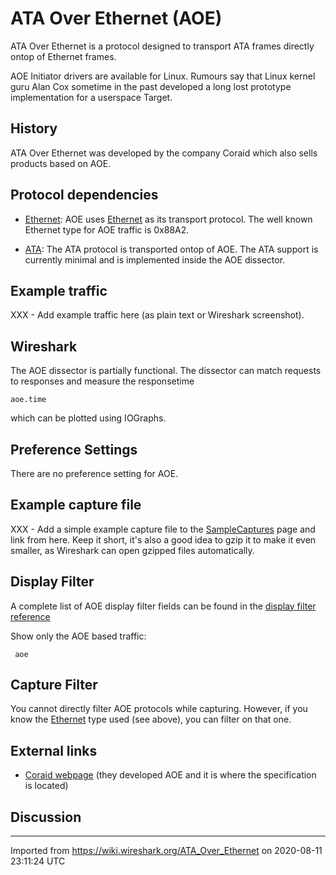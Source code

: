 # ATA Over Ethernet (AOE)

ATA Over Ethernet is a protocol designed to transport ATA frames directly ontop of Ethernet frames.

AOE Initiator drivers are available for Linux. Rumours say that Linux kernel guru Alan Cox sometime in the past developed a long lost prototype implementation for a userspace Target.

## History

ATA Over Ethernet was developed by the company Coraid which also sells products based on AOE.  

## Protocol dependencies

  - [Ethernet](/Ethernet): AOE uses [Ethernet](/Ethernet) as its transport protocol. The well known Ethernet type for AOE traffic is 0x88A2.

  - [ATA](/ATA): The ATA protocol is transported ontop of AOE. The ATA support is currently minimal and is implemented inside the AOE dissector.

## Example traffic

XXX - Add example traffic here (as plain text or Wireshark screenshot).

## Wireshark

The AOE dissector is partially functional. The dissector can match requests to responses and measure the responsetime

    aoe.time 

which can be plotted using IOGraphs.

## Preference Settings

There are no preference setting for AOE.

## Example capture file

XXX - Add a simple example capture file to the [SampleCaptures](/SampleCaptures) page and link from here. Keep it short, it's also a good idea to gzip it to make it even smaller, as Wireshark can open gzipped files automatically.

## Display Filter

A complete list of AOE display filter fields can be found in the [display filter reference](http://www.wireshark.org/docs/dfref/a/aoe.html)

Show only the AOE based traffic:

``` 
 aoe 
```

## Capture Filter

You cannot directly filter AOE protocols while capturing. However, if you know the [Ethernet](/Ethernet) type used (see above), you can filter on that one.

## External links

  - [Coraid webpage](http://www.coraid.com) (they developed AOE and it is where the specification is located)

## Discussion

---

Imported from https://wiki.wireshark.org/ATA_Over_Ethernet on 2020-08-11 23:11:24 UTC
